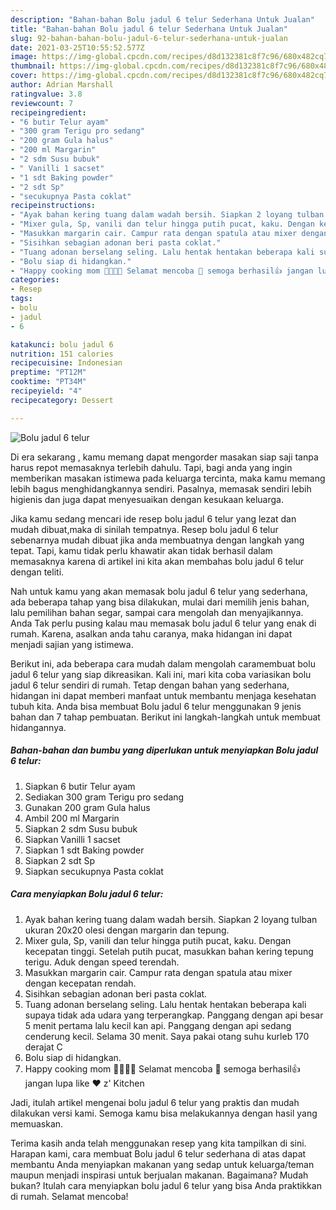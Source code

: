 ```yaml
---
description: "Bahan-bahan Bolu jadul 6 telur Sederhana Untuk Jualan"
title: "Bahan-bahan Bolu jadul 6 telur Sederhana Untuk Jualan"
slug: 92-bahan-bahan-bolu-jadul-6-telur-sederhana-untuk-jualan
date: 2021-03-25T10:55:52.577Z
image: https://img-global.cpcdn.com/recipes/d8d132381c8f7c96/680x482cq70/bolu-jadul-6-telur-foto-resep-utama.jpg
thumbnail: https://img-global.cpcdn.com/recipes/d8d132381c8f7c96/680x482cq70/bolu-jadul-6-telur-foto-resep-utama.jpg
cover: https://img-global.cpcdn.com/recipes/d8d132381c8f7c96/680x482cq70/bolu-jadul-6-telur-foto-resep-utama.jpg
author: Adrian Marshall
ratingvalue: 3.8
reviewcount: 7
recipeingredient:
- "6 butir Telur ayam"
- "300 gram Terigu pro sedang"
- "200 gram Gula halus"
- "200 ml Margarin"
- "2 sdm Susu bubuk"
- " Vanilli 1 sacset"
- "1 sdt Baking powder"
- "2 sdt Sp"
- "secukupnya Pasta coklat"
recipeinstructions:
- "Ayak bahan kering tuang dalam wadah bersih. Siapkan 2 loyang tulban ukuran 20x20 olesi dengan margarin dan tepung."
- "Mixer gula, Sp, vanili dan telur hingga putih pucat, kaku. Dengan kecepatan tinggi. Setelah putih pucat, masukkan bahan kering tepung terigu. Aduk dengan speed terendah."
- "Masukkan margarin cair. Campur rata dengan spatula atau mixer dengan kecepatan rendah."
- "Sisihkan sebagian adonan beri pasta coklat."
- "Tuang adonan berselang seling. Lalu hentak hentakan beberapa kali supaya tidak ada udara yang terperangkap. Panggang dengan api besar 5 menit pertama lalu kecil kan api. Panggang dengan api sedang cenderung kecil. Selama 30 menit. Saya pakai otang suhu kurleb 170 derajat C"
- "Bolu siap di hidangkan."
- "Happy cooking mom 👩‍🍳👨‍🍳 Selamat mencoba 💪 semoga berhasil👍 jangan lupa like ❤️ z&#39; Kitchen"
categories:
- Resep
tags:
- bolu
- jadul
- 6

katakunci: bolu jadul 6 
nutrition: 151 calories
recipecuisine: Indonesian
preptime: "PT12M"
cooktime: "PT34M"
recipeyield: "4"
recipecategory: Dessert

---
```



![Bolu jadul 6 telur](https://img-global.cpcdn.com/recipes/d8d132381c8f7c96/680x482cq70/bolu-jadul-6-telur-foto-resep-utama.jpg)

Di era  sekarang , kamu memang dapat mengorder masakan siap saji tanpa harus repot memasaknya terlebih dahulu. Tapi, bagi anda yang ingin memberikan masakan istimewa pada keluarga tercinta, maka kamu memang lebih bagus menghidangkannya sendiri. Pasalnya, memasak sendiri lebih higienis dan juga dapat menyesuaikan dengan kesukaan keluarga.

Jika kamu sedang mencari ide resep bolu jadul 6 telur yang lezat dan mudah dibuat,maka di sinilah tempatnya. Resep bolu jadul 6 telur  sebenarnya mudah dibuat jika anda membuatnya dengan langkah yang tepat. Tapi, kamu tidak perlu khawatir akan tidak berhasil dalam memasaknya 
karena di artikel ini kita akan membahas bolu jadul 6 telur dengan teliti.  



Nah untuk kamu yang akan memasak bolu jadul 6 telur yang sederhana, ada beberapa tahap yang bisa dilakukan, mulai dari memilih jenis bahan, lalu pemilihan bahan segar, sampai cara mengolah dan menyajikannya. Anda Tak perlu pusing kalau mau memasak bolu jadul 6 telur yang enak di rumah. Karena, asalkan anda  tahu caranya, maka hidangan ini dapat menjadi sajian yang istimewa.

Berikut ini, ada beberapa cara mudah dalam mengolah caramembuat bolu jadul 6 telur yang siap dikreasikan. Kali ini, mari kita coba variasikan bolu jadul 6 telur sendiri di rumah. Tetap dengan bahan yang sederhana, hidangan ini dapat memberi manfaat untuk membantu menjaga kesehatan tubuh kita. Anda bisa membuat Bolu jadul 6 telur menggunakan 9 jenis bahan dan 7 tahap pembuatan. Berikut ini langkah-langkah untuk membuat hidangannya.

<!--inarticleads1-->

##### Bahan-bahan dan bumbu yang diperlukan untuk menyiapkan Bolu jadul 6 telur:

1. Siapkan 6 butir Telur ayam
1. Sediakan 300 gram Terigu pro sedang
1. Gunakan 200 gram Gula halus
1. Ambil 200 ml Margarin
1. Siapkan 2 sdm Susu bubuk
1. Siapkan  Vanilli 1 sacset
1. Siapkan 1 sdt Baking powder
1. Siapkan 2 sdt Sp
1. Siapkan secukupnya Pasta coklat




<!--inarticleads2-->

##### Cara menyiapkan Bolu jadul 6 telur:

1. Ayak bahan kering tuang dalam wadah bersih. Siapkan 2 loyang tulban ukuran 20x20 olesi dengan margarin dan tepung.
1. Mixer gula, Sp, vanili dan telur hingga putih pucat, kaku. Dengan kecepatan tinggi. Setelah putih pucat, masukkan bahan kering tepung terigu. Aduk dengan speed terendah.
1. Masukkan margarin cair. Campur rata dengan spatula atau mixer dengan kecepatan rendah.
1. Sisihkan sebagian adonan beri pasta coklat.
1. Tuang adonan berselang seling. Lalu hentak hentakan beberapa kali supaya tidak ada udara yang terperangkap. Panggang dengan api besar 5 menit pertama lalu kecil kan api. Panggang dengan api sedang cenderung kecil. Selama 30 menit. Saya pakai otang suhu kurleb 170 derajat C
1. Bolu siap di hidangkan.
1. Happy cooking mom 👩‍🍳👨‍🍳 Selamat mencoba 💪 semoga berhasil👍 jangan lupa like ❤️ z&#39; Kitchen




Jadi, itulah artikel mengenai  bolu jadul 6 telur  yang praktis dan mudah dilakukan versi kami. Semoga kamu bisa melakukannya dengan hasil yang memuaskan. 

Terima kasih anda telah menggunakan resep yang kita tampilkan di sini. Harapan kami, cara membuat  Bolu jadul 6 telur sederhana di atas dapat membantu Anda menyiapkan makanan yang sedap untuk keluarga/teman maupun menjadi inspirasi untuk berjualan makanan. Bagaimana? Mudah bukan? Itulah cara menyiapkan bolu jadul 6 telur yang bisa Anda praktikkan di rumah. Selamat mencoba!

